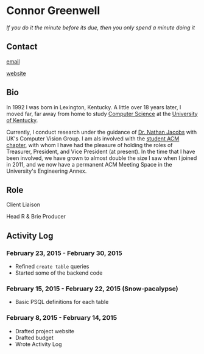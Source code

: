 Connor Greenwell
================

*If you do it the minute before its due, then you only spend a minute
doing it*

Contact
-------

[email](mailto:cgree3@gmail.com)

[website](http://connorgreenwell.com)

Bio
---

In 1992 I was born in Lexington, Kentucky. A little over 18 years
later, I moved far, far away from home to study [Computer
Science](http://cs.uky.edu "CS Dept.") at the [University of
Kentucky](http://uky.edu "UK").

Currently, I conduct research under the guidance of [Dr. Nathan
Jacobs](http://cs.uky.edu/~jacobs "Dr. Jacobs") with UK's Computer
Vision Group.
I am als involved with the [student ACM chapter](http://uk.acm.org "ACM"),
with whom I have had the pleasure of holding the roles of Treasurer,
President, and Vice President (at present). In the time that I have
been involved, we have grown to almost double the size I saw when I
joined in 2011, and we now have a permanent ACM Meeting Space in the
University's Engineering Annex.

Role
----

Client Liaison

Head R & Brie Producer

Activity Log
------------

### February 23, 2015 - February 30, 2015

- Refined `create table` queries
- Started some of the backend code

### February 15, 2015 - February 22, 2015 (Snow-pacalypse)

- Basic PSQL definitions for each table

### February 8, 2015 - February 14, 2015

- Drafted project website
- Drafted budget
- Wrote Activity Log
